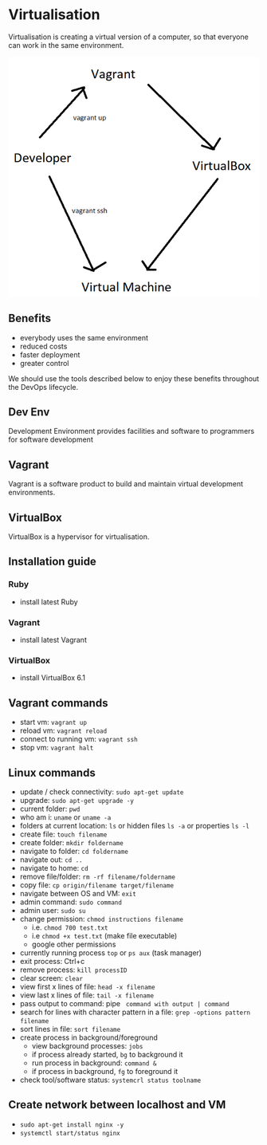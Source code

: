 # Virtualisation

Virtualisation is creating a virtual version of a computer, 
so that everyone can work in the same environment.

![alt text](https://github.com/Benedek4000/eng130_virtualisation/blob/main/vagrant_diagram.png)

## Benefits

- everybody uses the same environment
- reduced costs
- faster deployment
- greater control

We should use the tools described below to 
enjoy these benefits throughout the DevOps lifecycle.

## Dev Env

Development Environment provides facilities and software 
to programmers for software development

## Vagrant

Vagrant is a software product to build and maintain virtual development environments.

## VirtualBox

VirtualBox is a hypervisor for virtualisation.

## Installation guide

### Ruby

- install latest Ruby

### Vagrant

- install latest Vagrant

### VirtualBox

- install VirtualBox 6.1

## Vagrant commands

- start vm: `vagrant up`
- reload vm: `vagrant reload`
- connect to running vm: `vagrant ssh`
- stop vm: `vagrant halt`

## Linux commands

- update / check connectivity: `sudo apt-get update`
- upgrade: `sudo apt-get upgrade -y`
- current folder: `pwd`
- who am i: `uname` or `uname -a`
- folders at current location: `ls` or hidden files `ls -a` or properties `ls -l`
- create file: `touch filename`
- create folder: `mkdir foldername`
- navigate to folder: `cd foldername`
- navigate out: `cd ..`
- navigate to home: `cd`
- remove file/folder: `rm -rf filename/foldername`
- copy file: `cp origin/filename target/filename`
- navigate between OS and VM: `exit`
- admin command: `sudo command`
- admin user: `sudo su`
- change permission: `chmod instructions filename`
	- i.e. `chmod 700 test.txt`
	- i.e `chmod +x test.txt` (make file executable)
	- google other permissions
- currently running process `top` or `ps aux` (task manager)
- exit process: Ctrl+c
- remove process: `kill processID`
- clear screen: `clear`
- view first x lines of file: `head -x filename`
- view last x lines of file: `tail -x filename`
- pass output to command: pipe ` command with output | command`
- search for lines with character pattern in a file: `grep -options pattern filename`
- sort lines in file: `sort filename`
- create process in background/foreground
	- view background processes: `jobs`
	- if process already started, `bg` to background it
	- run process in background: `command &`
	- if process in background, `fg` to foreground it
- check tool/software status: `systemcrl status toolname`

## Create network between localhost and VM

- `sudo apt-get install nginx -y`
- `systemctl start/status nginx`
